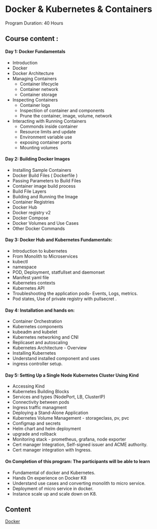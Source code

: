 # Docker & Kubernetes & Containers
Program Duration: 40 Hours

## Course content :
#### Day 1: Docker Fundamentals
- Introduction
- Docker
- Docker Architecture
- Managing Containers
  -  Container lifecycle
  -  Container network
  -  Container storage
- Inspecting Containers
  - Container logs
  - Inspectiion of container and components
  - Prune the container, image, volume, network
- Interacting with Running Containers
  - Commonds inside container
  - Resource limits and update
  - Environment variable use
  - exposing container ports
  - Mounting volumes

#### Day 2:    Building Docker Images
- Installing Sample Containers
- Docker Build Files ( Dockerfile )
- Passing Parameters to Build Files
- Container image build process
- Build File Layers
- Building and Running the Image
- Container Registries
- Docker Hub
- Docker registry v2
- Docker Compose
- Docker Volumes and Use Cases
- Other Docker Commands

#### Day 3: Docker Hub and Kubernetes Fundamentals:
- Introduction to kubernetes
- From Monolith to Microservices
- kubectl
- namespace
- POD, Deployment, statfullset and daemonset
- Manifest yaml file
- Kubernetes contexts
- Kubernetes API
- Troubleshooting the application pods- Events, Logs, metrics.
- Pod states, Use of private registry with pullsecret .

#### Day 4: Installation and hands on:
- Container Orchestration
- Kubernetes components
- kubeadm and kubelet
- Kubernetes networking and CNI
- Replicaset and autoscaling
- Kubernetes Architecture - Overview
- Installing Kubernetes
- Understand installed component and uses
- ingress controller setup.
 
#### Day 5: Setting Up a Single Node Kubernetes Cluster Using Kind
- Accessing Kind
- Kubernetes Building Blocks
- Services and types (NodePort, LB, ClusterIP)
- Connectivity between pods
- Ingress traffic managment
- Deploying a Stand-Alone Application
- Kubernetes Volume Management - storageclass, pv, pvc
- Configmap and secrets
- Helm chart and helm deployment
- upgrade and rollback
- Monitoring stack - prometheus, grafana, node exporter
- Cert manager Integration, Self-signed issuer and ACME authority.
- Cert manager integration with Ingress.


#### On Completion of this program: The participants will be able to learn
- Fundamental of docker and Kubernetes.
- Hands On experience on Docker K8
- Understand use cases and converting monolith to micro service.
- Deployment of micro service  in docker.
- Instance scale up and scale down on K8.

## Content
[Docker](docker.md)
